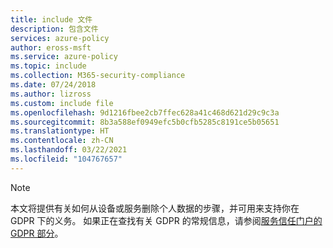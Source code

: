 ```yaml
---
title: include 文件
description: 包含文件
services: azure-policy
author: eross-msft
ms.service: azure-policy
ms.topic: include
ms.collection: M365-security-compliance
ms.date: 07/24/2018
ms.author: lizross
ms.custom: include file
ms.openlocfilehash: 9d1216fbee2cb7ffec628a41c468d621d29c9c3a
ms.sourcegitcommit: 8b3a588ef0949efc5b0cfb5285c8191ce5b05651
ms.translationtype: HT
ms.contentlocale: zh-CN
ms.lasthandoff: 03/22/2021
ms.locfileid: "104767657"
---
```

>[!Note] 
> 本文将提供有关如何从设备或服务删除个人数据的步骤，并可用来支持你在 GDPR 下的义务。 如果正在查找有关 GDPR 的常规信息，请参阅[服务信任门户的 GDPR 部分](https://servicetrust.microsoft.com/ViewPage/GDPRGetStarted)。
